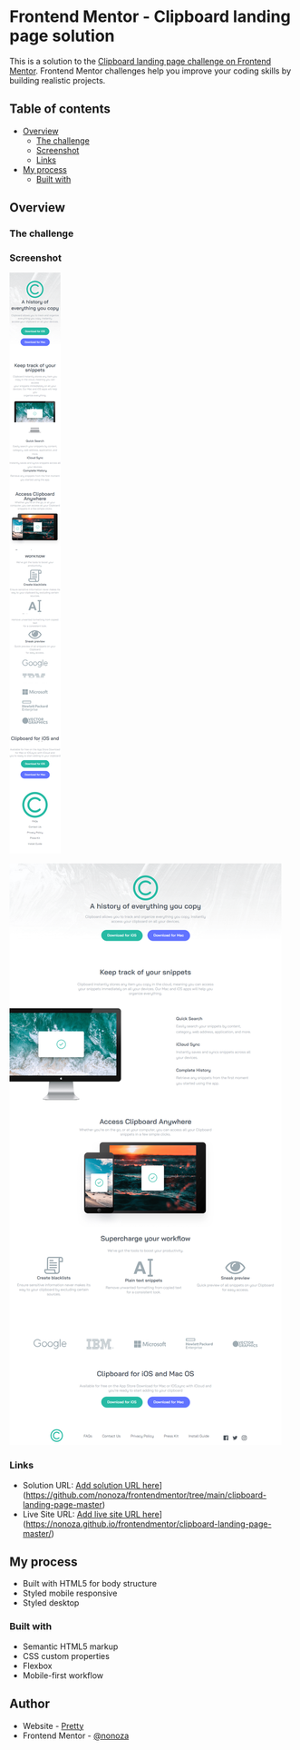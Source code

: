 # Frontend Mentor - Clipboard landing page solution

This is a solution to the [Clipboard landing page challenge on Frontend Mentor](https://www.frontendmentor.io/challenges/clipboard-landing-page-5cc9bccd6c4c91111378ecb9). Frontend Mentor challenges help you improve your coding skills by building realistic projects. 

## Table of contents

- [Overview](#overview)
  - [The challenge](#the-challenge)
  - [Screenshot](#screenshot)
  - [Links](#links)
- [My process](#my-process)
  - [Built with](#built-with)
 





## Overview

### The challenge



### Screenshot

![Mobile view of solution](./images/mobile-sce.png)

![Desktop view of solution](./images/desktop-sce.png)



### Links

- Solution URL: [Add solution URL here](https://github.com/nonoza/frontendmentor/tree/main/clipboard-landing-page-master)](https://github.com/nonoza/frontendmentor/tree/main/clipboard-landing-page-master)
- Live Site URL: [Add live site URL here](https://nonoza.github.io/frontendmentor/clipboard-landing-page-master/)](https://nonoza.github.io/frontendmentor/clipboard-landing-page-master/)

## My process
- Built with HTML5 for body structure
- Styled mobile responsive
- Styled desktop
### Built with
- Semantic HTML5 markup
- CSS custom properties
- Flexbox
- Mobile-first workflow






## Author

- Website - [Pretty](https://prettynkunene.co.za/)
- Frontend Mentor - [@nonoza](https://www.frontendmentor.io/profile/nonoza)



